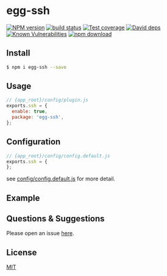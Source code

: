 # egg-ssh

[![NPM version][npm-image]][npm-url]
[![build status][travis-image]][travis-url]
[![Test coverage][codecov-image]][codecov-url]
[![David deps][david-image]][david-url]
[![Known Vulnerabilities][snyk-image]][snyk-url]
[![npm download][download-image]][download-url]

[npm-image]: https://img.shields.io/npm/v/egg-ssh.svg?style=flat-square
[npm-url]: https://npmjs.org/package/egg-ssh
[travis-image]: https://img.shields.io/travis/eggjs/egg-ssh.svg?style=flat-square
[travis-url]: https://travis-ci.org/eggjs/egg-ssh
[codecov-image]: https://img.shields.io/codecov/c/github/eggjs/egg-ssh.svg?style=flat-square
[codecov-url]: https://codecov.io/github/eggjs/egg-ssh?branch=master
[david-image]: https://img.shields.io/david/eggjs/egg-ssh.svg?style=flat-square
[david-url]: https://david-dm.org/eggjs/egg-ssh
[snyk-image]: https://snyk.io/test/npm/egg-ssh/badge.svg?style=flat-square
[snyk-url]: https://snyk.io/test/npm/egg-ssh
[download-image]: https://img.shields.io/npm/dm/egg-ssh.svg?style=flat-square
[download-url]: https://npmjs.org/package/egg-ssh

<!--
Description here.
-->

## Install

```bash
$ npm i egg-ssh --save
```

## Usage

```js
// {app_root}/config/plugin.js
exports.ssh = {
  enable: true,
  package: 'egg-ssh',
};
```

## Configuration

```js
// {app_root}/config/config.default.js
exports.ssh = {
};
```

see [config/config.default.js](config/config.default.js) for more detail.

## Example

<!-- example here -->

## Questions & Suggestions

Please open an issue [here](https://github.com/eggjs/egg/issues).

## License

[MIT](LICENSE)
